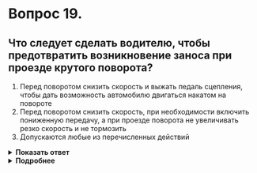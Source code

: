 # Вопрос 19.

## Что следует сделать водителю, чтобы предотвратить возникновение заноса при проезде крутого поворота?

1. Перед поворотом снизить скорость и выжать педаль сцепления, чтобы дать возможность автомобилю двигаться накатом на повороте
2. Перед поворотом снизить скорость, при необходимости включить пониженную передачу, а при проезде поворота не увеличивать резко скорость и не тормозить
3. Допускаются любые из перечисленных действий

<details>
<summary><b>Показать ответ</b></summary>
Правильный ответ: 2
</details>
<details>
<summary><b>Подробнее</b></summary>
Чтобы предотвратить возникновение заноса при проезде крутого поворота, который возникает с помощью центробежной силы, необходимо до вхождения в поворот занять правильное расположение ТС на проезжей части так, чтобы траектория движения в повороте проходила по большему радиусу кривизны, снизить скорость (приблизительно на 1/3), при необходимости включить пониженную передачу, а при проезде поворота не увеличивать резко скорость и не тормозить.
(Автошкола РФ, Техника управления автомобилем)
</details>